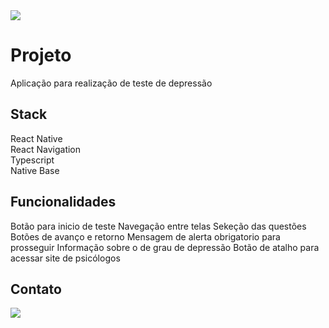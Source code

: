 <img src="https://github.com/oliveirascof/depression-check/blob/main/assets/presentation/presentation.gif?raw=true"/>

# Projeto

Aplicação para realização de teste de depressão


## Stack

React Native  
React Navigation  
Typescript  
Native Base  


## Funcionalidades

Botão para inicio de teste
Navegação entre telas
Sekeção das questões
Botões de avanço e retorno
Mensagem de alerta obrigatorio para prosseguir
Informação sobre o de grau de depressão
Botão de atalho para acessar site de psicólogos


## Contato

<a href="https://linkedin.com/in/fdocs" target="_blank">
    <img src="https://img.shields.io/badge/linkedin-%230077B5.svg?&style=for-the-badge&logo=linkedin&logoColor=white" />
</a>
